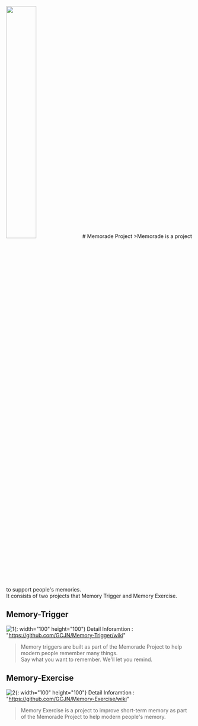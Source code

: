 <img src="https://user-images.githubusercontent.com/23079095/41202754-785376e0-6d08-11e8-969c-19df7ad96367.png" width="40%">
# Memorade Project
>Memorade is a project to support people's memories. <br/>
It consists of two projects that Memory Trigger and Memory Exercise. 

## Memory-Trigger
![1](https://user-images.githubusercontent.com/23079095/41202754-785376e0-6d08-11e8-969c-19df7ad96367.png){: width="100" height="100")
Detail Inforamtion : "https://github.com/GCJN/Memory-Trigger/wiki"
>Memory triggers are built as part of the Memorade Project to help modern people remember many things.<br/>
>Say what you want to remember. 
>We'll let you remind.

## Memory-Exercise
![2](https://user-images.githubusercontent.com/23079095/41202755-787af13e-6d08-11e8-8226-28623f29282a.png){: width="100" height="100"}
Detail Inforamtion : "https://github.com/GCJN/Memory-Exercise/wiki"
>Memory Exercise is a project to improve short-term memory as part of the Memorade Project to help modern people's memory. 
